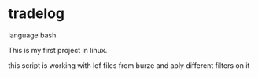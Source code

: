 # tradelog
language bash.

This is my first project in linux.

this script is working with lof files from burze and aply different filters on it 
